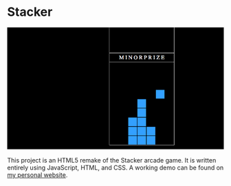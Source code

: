 # Stacker

![](project-thumbnail.png)

This project is an HTML5 remake of the Stacker arcade game. It is written
entirely using JavaScript, HTML, and CSS. A working demo can be found on [my
personal website](http://danandrus.me/projects/stacker/).
